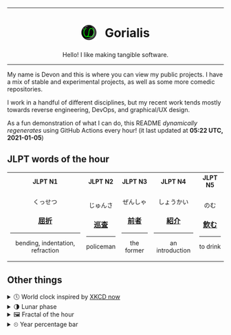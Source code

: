 ***

<h1 align="center">
<sub>
    <img src="readme/resources/avatar.png" height="36">
</sub>
&nbsp;
Gorialis
</h1>
<p align="center">
Hello! I like making tangible software.
</p>

***

My name is Devon and this is where you can view my public projects. I have a mix of stable and experimental projects, as well as some more comedic repositories.

I work in a handful of different disciplines, but my recent work tends mostly towards reverse engineering, DevOps, and graphical/UX design.

As a fun demonstration of what I can do, this README *dynamically regenerates* using GitHub Actions every hour! (it last updated at **05:22 UTC, 2021-01-05**)

<h2>JLPT words of the hour</h2>
<table>
    <tr>
        <th>JLPT N1</th>
        <th>JLPT N2</th>
        <th>JLPT N3</th>
        <th>JLPT N4</th>
        <th>JLPT N5</th>
    </tr>
    <tr>
        <td>
            <p align="center">くっせつ</p>
            <h3 align="center"><b><a href="https://jisho.org/search/%E5%B1%88%E6%8A%98">屈折</a></b></h3>
            <hr>
            <p align="center">bending,<wbr> indentation,<wbr> refraction</p>
        </td>
        <td>
            <p align="center">じゅんさ</p>
            <h3 align="center"><b><a href="https://jisho.org/search/%E5%B7%A1%E6%9F%BB">巡査</a></b></h3>
            <hr>
            <p align="center">policeman</p>
        </td>
        <td>
            <p align="center">ぜんしゃ</p>
            <h3 align="center"><b><a href="https://jisho.org/search/%E5%89%8D%E8%80%85">前者</a></b></h3>
            <hr>
            <p align="center">the former</p>
        </td>
        <td>
            <p align="center">しょうかい</p>
            <h3 align="center"><b><a href="https://jisho.org/search/%E7%B4%B9%E4%BB%8B">紹介</a></b></h3>
            <hr>
            <p align="center">an introduction</p>
        </td>
        <td>
            <p align="center">のむ</p>
            <h3 align="center"><b><a href="https://jisho.org/search/%E9%A3%B2%E3%82%80">飲む</a></b></h3>
            <hr>
            <p align="center">to drink</p>
        </td>
    </tr>
</table>

<h2>Other things</h2>
<details>
<summary>🕔  World clock inspired by <a href="https://xkcd.com/now">XKCD now</a></summary>

> <img src="generated/now.png" width="512">

</details>
<details>
<summary>🌗 Lunar phase</summary>

The moon is approximately 75.00% through its phase (Last Quarter).

</details>
<details>
<summary>&#x1f5bc; Fractal of the hour</summary>

> <img src="generated/fractal.png" width="512">

</details>
<details>
<summary>&#x23f2; Year percentage bar</summary>
<pre><code>2021 [▁▁▁▁▁▁▁▁▁▁▁▁▁▁▁▁▁▁▁▁] 1.16%</code></pre>
</details>
